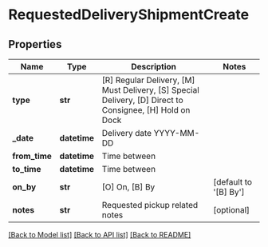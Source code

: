 # RequestedDeliveryShipmentCreate

## Properties
Name | Type | Description | Notes
------------ | ------------- | ------------- | -------------
**type** | **str** |           [R] Regular Delivery,          [M] Must Delivery,          [S] Special Delivery,          [D] Direct to Consignee,          [H] Hold on Dock       | 
**_date** | **datetime** | Delivery date YYYY-MM-DD | 
**from_time** | **datetime** | Time between | 
**to_time** | **datetime** | Time between | 
**on_by** | **str** |           [O] On,           [B] By           | [default to '[B] By']
**notes** | **str** | Requested pickup related notes | [optional] 

[[Back to Model list]](../README.md#documentation-for-models) [[Back to API list]](../README.md#documentation-for-api-endpoints) [[Back to README]](../README.md)

